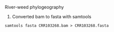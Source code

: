 River-weed phylogeography

1. Converted bam to fasta with samtools

`samtools fasta CRR103268.bam > CRR103268.fasta`
